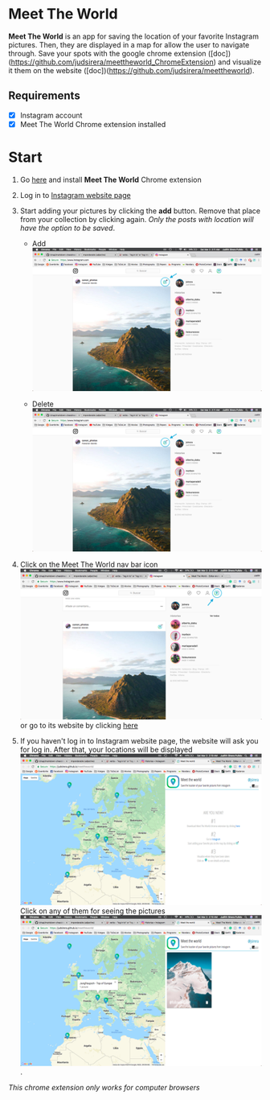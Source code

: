 # Meet The World
**Meet The World** is an app for saving the location of your favorite Instagram pictures. Then, they are displayed in a map for allow the user to navigate through. Save your spots with the google chrome extension ([doc])(https://github.com/judsirera/meettheworld_ChromeExtension) and visualize it them on the website ([doc])(https://github.com/judsirera/meettheworld).

## Requirements
- [x] Instagram account
- [x] Meet The World Chrome extension installed

# Start

1. Go [here](http://www.google.fr/) and install **Meet The World** Chrome extension

2. Log in to [Instagram website page](https://www.instagram.com/)

3. Start adding your pictures by clicking the **add** button. Remove that place from your collection by clicking again. *Only the posts with location will have the option to be saved*.
    * Add
![picture alt](screenshots/add_button.png "Add button")

    * Delete
![picture alt](screenshots/delete_button.png "Delete button")

4. Click on the Meet The World nav bar icon ![picture alt](screenshots/icon.png "Meet The World") or go to its website by clicking [here](https://judsirera.github.io/meettheworld/)

5. If you haven't log in to Instagram website page, the website will ask you for log in. After that, your locations will be displayed ![picture alt](screenshots/meettheworld.png "Meet The World") Click on any of them for seeing the pictures ![picture alt](screenshots/meettheworld_location.png "Meet The World").


*This chrome extension only works for computer browsers*
